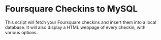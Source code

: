 # Foursquare Checkins to MySQL

This script will fetch your Foursquare checkins and insert them into a local database. It will also display a HTML webpage of every checkin, with various options.